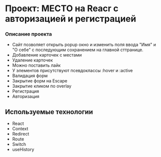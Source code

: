 
# Проект: МЕСТО на Reacr c авторизацией и регистрацией

### Описание проекта
* Сайт позволяет открыть popup окно и изменить поля ввода "Имя" и "О себе" с последующим
сохранением на главной сттранице.
* Добавление карточек с местами
* Удаление карточек
* Можно поставить лайк
* У элементов присутствуют  псевдоклассы :hover и :active
* Валидация форм
* Закрытие форм на Escape
* Закрытие кликом по overlay
* Регистрация
* Авторизация

## Используемые технологии
* React
* Context
* Redirect
* Route
* Switch
* useHistory



